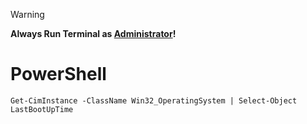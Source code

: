 > [!WARNING]
> **Always Run Terminal as <ins>Administrator</ins>!**

# PowerShell
```
Get-CimInstance -ClassName Win32_OperatingSystem | Select-Object LastBootUpTime 
```
